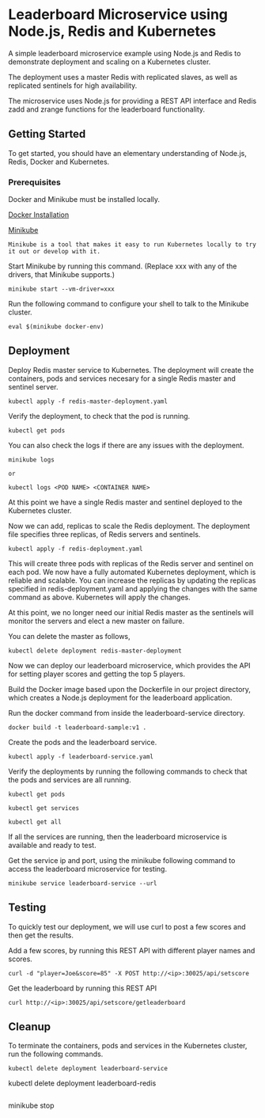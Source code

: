 # Leaderboard Microservice using Node.js, Redis and Kubernetes     

A simple leaderboard microservice example using Node.js and Redis to demonstrate deployment and scaling on a Kubernetes cluster. 

The deployment uses a master Redis with replicated slaves, as well as replicated sentinels for high availability.

The microservice uses Node.js for providing a REST API interface and Redis zadd and zrange functions for the leaderboard functionality.  
 
## Getting Started

To get started, you should have an elementary understanding of Node.js, Redis, Docker and Kubernetes. 

### Prerequisites

Docker and Minikube must be installed locally.

[Docker Installation](https://docs.docker.com/get-started/)

[Minikube](https://github.com/kubernetes/minikube)  

```
Minikube is a tool that makes it easy to run Kubernetes locally to try it out or develop with it. 
```

Start Minikube by running this command. (Replace xxx with any of the drivers, that Minikube supports.)

```
minikube start --vm-driver=xxx
```

Run the following command to configure your shell to talk to the Minikube cluster.

``` 
eval $(minikube docker-env)
```

## Deployment

Deploy Redis master service to Kubernetes. The deployment will create the containers, pods and services necesary for a single Redis master and sentinel server.

```
kubectl apply -f redis-master-deployment.yaml
```

Verify the deployment, to check that the pod is running. 

```
kubectl get pods
```

You can also check the logs if there are any issues with the deployment. 
```
minikube logs 

or 

kubectl logs <POD NAME> <CONTAINER NAME>
```

At this point we have a single Redis master and sentinel deployed to the Kubernetes cluster.  


Now we can add, replicas to scale the Redis deployment. The deployment file specifies three replicas, of Redis servers and sentinels.

```
kubectl apply -f redis-deployment.yaml
```

This will create three pods with replicas of the Redis server and sentinel on each pod. We now have a fully automated Kubernetes deployment, 
which is reliable and scalable. You can increase the replicas by updating the replicas specified in redis-deployment.yaml and applying the 
changes with the same command as above. Kubernetes will apply the changes. 

At this point, we no longer need our initial Redis master as the sentinels will monitor the servers and elect a new master on failure. 

You can delete the master as follows,

```
kubectl delete deployment redis-master-deployment
```
 
Now we can deploy our leaderboard microservice, which provides the API for setting player scores and getting the top 5 players.

Build the Docker image based upon the Dockerfile in our project directory, which creates a Node.js deployment for the leaderboard application.

Run the docker command from inside the leaderboard-service directory. 

```
docker build -t leaderboard-sample:v1 .
```

Create the pods and the leaderboard service.

```
kubectl apply -f leaderboard-service.yaml
```
 
Verify the deployments by running the following commands to check that the pods and services are all running. 


```
kubectl get pods

kubectl get services

kubectl get all

```

If all the services are running, then the leaderboard microservice is available and ready to test.

Get the service ip and port, using the minikube following command to access the leaderboard microservice for testing.

```
minikube service leaderboard-service --url 
``` 

## Testing

To quickly test our deployment, we will use curl to post a few scores and then get the results. 

Add a few scores, by running this REST API with different player names and scores.

```
curl -d "player=Joe&score=85" -X POST http://<ip>:30025/api/setscore
```

Get the leaderboard by running this REST API

```
curl http://<ip>:30025/api/setscore/getleaderboard
```

## Cleanup

To terminate the containers, pods and services in the Kubernetes cluster, run the following commands.

```
kubectl delete deployment leaderboard-service
```
kubectl delete deployment leaderboard-redis
```

```
minikube stop
```
